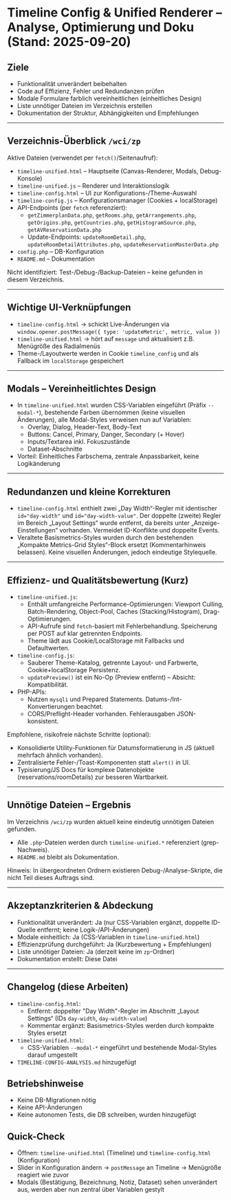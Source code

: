 # Timeline Config & Unified Renderer – Analyse, Optimierung und Doku (Stand: 2025-09-20)

## Ziele
- Funktionalität unverändert beibehalten
- Code auf Effizienz, Fehler und Redundanzen prüfen
- Modale Formulare farblich vereinheitlichen (einheitliches Design)
- Liste unnötiger Dateien im Verzeichnis erstellen
- Dokumentation der Struktur, Abhängigkeiten und Empfehlungen

---

## Verzeichnis-Überblick `/wci/zp`
Aktive Dateien (verwendet per `fetch()`/Seitenaufruf):
- `timeline-unified.html` – Hauptseite (Canvas-Renderer, Modals, Debug-Konsole)
- `timeline-unified.js` – Renderer und Interaktionslogik
- `timeline-config.html` – UI zur Konfigurations-/Theme-Auswahl
- `timeline-config.js` – Konfigurationsmanager (Cookies + localStorage)
- API-Endpoints (per `fetch` referenziert):
  - `getZimmerplanData.php`, `getRooms.php`, `getArrangements.php`, `getOrigins.php`, `getCountries.php`, `getHistogramSource.php`, `getAVReservationData.php`
  - Update-Endpoints: `updateRoomDetail.php`, `updateRoomDetailAttributes.php`, `updateReservationMasterData.php`
- `config.php` – DB-Konfiguration
- `README.md` – Dokumentation

Nicht identifiziert: Test-/Debug-/Backup-Dateien – keine gefunden in diesem Verzeichnis.

---

## Wichtige UI-Verknüpfungen
- `timeline-config.html` → schickt Live-Änderungen via `window.opener.postMessage({ type: 'updateMetric', metric, value })`
- `timeline-unified.html` → hört auf `message` und aktualisiert z.B. Menügröße des Radialmenüs
- Theme-/Layoutwerte werden in Cookie `timeline_config` und als Fallback im `localStorage` gespeichert

---

## Modals – Vereinheitlichtes Design
- In `timeline-unified.html` wurden CSS-Variablen eingeführt (Präfix `--modal-*`), bestehende Farben übernommen (keine visuellen Änderungen), alle Modal-Styles verweisen nun auf Variablen:
  - Overlay, Dialog, Header-Text, Body-Text
  - Buttons: Cancel, Primary, Danger, Secondary (+ Hover)
  - Inputs/Textarea inkl. Fokuszustände
  - Dataset-Abschnitte
- Vorteil: Einheitliches Farbschema, zentrale Anpassbarkeit, keine Logikänderung

---

## Redundanzen und kleine Korrekturen
- `timeline-config.html` enthielt zwei „Day Width“-Regler mit identischer `id="day-width"` und `id="day-width-value"`. Der doppelte (zweite) Regler im Bereich „Layout Settings“ wurde entfernt, da bereits unter „Anzeige-Einstellungen“ vorhanden. Vermeidet ID-Konflikte und doppelte Events.
- Veraltete Basismetrics-Styles wurden durch den bestehenden „Kompakte Metrics-Grid Styles“-Block ersetzt (Kommentarhinweis belassen). Keine visuellen Änderungen, jedoch eindeutige Stylequelle.

---

## Effizienz- und Qualitätsbewertung (Kurz)
- `timeline-unified.js`:
  - Enthält umfangreiche Performance-Optimierungen: Viewport Culling, Batch-Rendering, Object-Pool, Caches (Stacking/Histogram), Drag-Optimierungen.
  - API-Aufrufe sind `fetch`-basiert mit Fehlerbehandlung. Speicherung per POST auf klar getrennten Endpoints.
  - Theme lädt aus Cookie/LocalStorage mit Fallbacks und Defaultwerten.
- `timeline-config.js`:
  - Sauberer Theme-Katalog, getrennte Layout- und Farbwerte, Cookie+localStorage Persistenz.
  - `updatePreview()` ist ein No-Op (Preview entfernt) – Absicht: Kompatibilität.
- PHP-APIs:
  - Nutzen `mysqli` und Prepared Statements. Datums-/Int-Konvertierungen beachtet.
  - CORS/Preflight-Header vorhanden. Fehlerausgaben JSON-konsistent.

Empfohlene, risikofreie nächste Schritte (optional):
- Konsolidierte Utility-Funktionen für Datumsformatierung in JS (aktuell mehrfach ähnlich vorhanden).
- Zentralisierte Fehler-/Toast-Komponenten statt `alert()` in UI.
- Typisierung/JS Docs für komplexe Datenobjekte (reservations/roomDetails) zur besseren Wartbarkeit.

---

## Unnötige Dateien – Ergebnis
Im Verzeichnis `/wci/zp` wurden aktuell keine eindeutig unnötigen Dateien gefunden.
- Alle `.php`-Dateien werden durch `timeline-unified.*` referenziert (grep-Nachweis).
- `README.md` bleibt als Dokumentation.

Hinweis: In übergeordneten Ordnern existieren Debug-/Analyse-Skripte, die nicht Teil dieses Auftrags sind.

---

## Akzeptanzkriterien & Abdeckung
- Funktionalität unverändert: Ja (nur CSS-Variablen ergänzt, doppelte ID-Quelle entfernt; keine Logik-/API-Änderungen)
- Modale einheitlich: Ja (CSS-Variablen in `timeline-unified.html`)
- Effizienzprüfung durchgeführt: Ja (Kurzbewertung + Empfehlungen)
- Liste unnötiger Dateien: Ja (derzeit keine im `zp`-Ordner)
- Dokumentation erstellt: Diese Datei

---

## Changelog (diese Arbeiten)
- `timeline-config.html`:
  - Entfernt: doppelter "Day Width"-Regler im Abschnitt „Layout Settings“ (IDs `day-width`, `day-width-value`)
  - Kommentar ergänzt: Basismetrics-Styles werden durch kompakte Styles ersetzt
- `timeline-unified.html`:
  - CSS-Variablen `--modal-*` eingeführt und bestehende Modal-Styles darauf umgestellt
- `TIMELINE-CONFIG-ANALYSIS.md` hinzugefügt

## Betriebshinweise
- Keine DB-Migrationen nötig
- Keine API-Änderungen
- Keine autonomen Tests, die DB schreiben, wurden hinzugefügt

## Quick-Check
- Öffnen: `timeline-unified.html` (Timeline) und `timeline-config.html` (Konfiguration)
- Slider in Konfiguration ändern → `postMessage` an Timeline → Menügröße reagiert wie zuvor
- Modals (Bestätigung, Bezeichnung, Notiz, Dataset) sehen unverändert aus, werden aber nun zentral über Variablen gestylt
